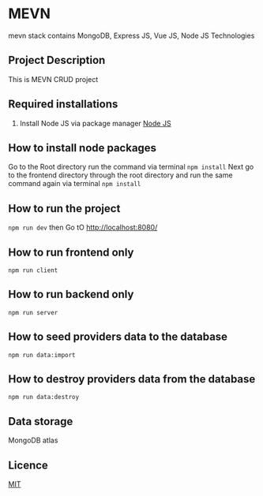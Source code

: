# MEVN
mevn stack contains MongoDB, Express JS, Vue JS, Node JS Technologies

## Project Description
This is MEVN CRUD project

## Required installations 
1. Install Node JS via package manager [Node JS](https://nodejs.org/en/download/package-manager/)

## How to install node packages
Go to the Root directory run the command via terminal ```npm install```
Next go to the frontend directory through the root directory and run the same command again via terminal ```npm install```

## How to run the project
```npm run dev```
  then Go tO [http://localhost:8080/](http://localhost:8080/)

## How to run frontend only
```npm run client```

## How to run backend only
```npm run server```

## How to seed providers data to the database
```npm run data:import```

## How to destroy providers data from the database 
```npm run data:destroy```

## Data storage 
MongoDB atlas

## Licence
[MIT](https://choosealicense.com/licenses/mit/)
